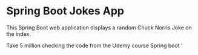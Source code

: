# Spring Boot Jokes App
This Spring Boot web application displays a random Chuck Norris Joke on the index. 

Take 5 million checking the code from the Udemy course 
Spring boot '